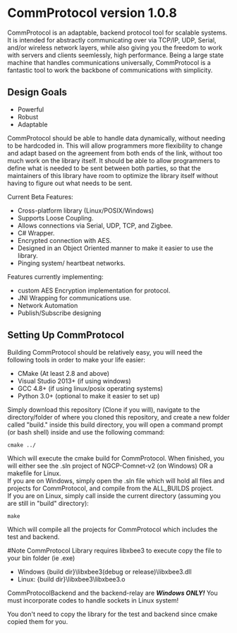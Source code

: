 # CommProtocol version 1.0.8


CommProtocol is an adaptable, backend protocol tool for scalable systems. It is intended for abstractly communicating over via TCP/IP, UDP, Serial, and/or wireless network layers, while also giving you the freedom to work with servers and clients seemlessly, high performance. Being a large state machine that handles communications universally, CommProtocol is a fantastic tool to work the backbone of communications with simplicity.

## Design Goals
- Powerful
- Robust
- Adaptable

CommProtocol should be able to handle data dynamically, without needing to be hardcoded in. This will allow programmers more flexibility to change and adapt based on the agreement from both ends of the link, without too much work on the library itself. It should be able to allow programmers to define what is needed to be sent between both parties, so that the maintainers of this library have room to optimize the library itself without having to figure out what needs to be sent.
  
Current Beta Features:
- Cross-platform library (Linux/POSIX/Windows)
- Supports Loose Coupling.
- Allows connections via Serial, UDP, TCP, and Zigbee.
- C# Wrapper.
- Encrypted connection with AES.
- Designed in an Object Oriented manner to make it easier to use the library.  
- Pinging system/ heartbeat networks.
  
Features currently implementing:   
- custom AES Encryption implementation for protocol.  
- JNI Wrapping for communications use.  
- Network Automation
- Publish/Subscribe designing
  
## Setting Up CommProtocol
Building CommProtocol should be relatively easy, you will need the following tools in order to make your life easier:
  
- CMake (At least 2.8 and above)
- Visual Studio 2013+ (if using windows)
- GCC 4.8+ (if using linux/posix operating systems)
- Python 3.0+ (optional to make it easier to set up)
  
Simply download this repository (Clone if you will), navigate to the directory/folder of where you cloned this repository, and create a new folder called "build." inside this build directory, you will open a command prompt (or bash shell) inside and use the following command:

```
cmake ../
```

Which will execute the cmake build for CommProtocol. When finished, you will either see the .sln project of NGCP-Comnet-v2 (on Windows) OR a makefile for Linux.  
If you are on Windows, simply open the .sln file which will hold all files and projects for CommProtocol, and compile from the ALL_BUILDS project.  
If you are on Linux, simply call inside the current directory (assuming you are still in "build" directory):
```
make
```

Which will compile all the projects for CommProtocol which includes the test and backend.

#Note 
CommProtocol Library requires libxbee3 to execute copy the file to your bin folder (ie .exe)
- Windows {build dir}\libxbee3\(debug or release)\libxbee3.dll
- Linux: {build dir}\libxbee3\libxbee3.o

CommProtocolBackend and the backend-relay are ***Windows ONLY!*** You must incorporate codes to handle sockets in Linux system!

You don't need to copy the library for the test and backend since cmake copied them for you.

